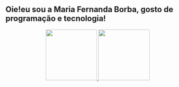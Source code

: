 ## Oie!eu sou a Maria Fernanda Borba, gosto de programação e tecnologia!

<div align="center">
  <a href="https://github.com/fehborba">
 <img height="140em" src="https://github-readme-stats.vercel.app/api?username=fehborba&show_icons=true&theme=dark&include_all_commits=true&count_private=true"/>
  <img height="140em" src="https://github-readme-stats.vercel.app/api/top-langs/?username=fehborba&layout=compact&langs_count=7&theme=dark"/>
</div>

  
  <div style="display: inline_block"><br>
      
            
          
  </div>
          
